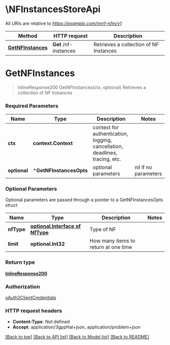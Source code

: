 # \NFInstancesStoreApi

All URIs are relative to *https://example.com/nnrf-nfm/v1*

Method | HTTP request | Description
------------- | ------------- | -------------
[**GetNFInstances**](NFInstancesStoreApi.md#GetNFInstances) | **Get** /nf-instances | Retrieves a collection of NF Instances


# **GetNFInstances**
> InlineResponse200 GetNFInstances(ctx, optional)
Retrieves a collection of NF Instances

### Required Parameters

Name | Type | Description  | Notes
------------- | ------------- | ------------- | -------------
 **ctx** | **context.Context** | context for authentication, logging, cancellation, deadlines, tracing, etc.
 **optional** | ***GetNFInstancesOpts** | optional parameters | nil if no parameters

### Optional Parameters
Optional parameters are passed through a pointer to a GetNFInstancesOpts struct

Name | Type | Description  | Notes
------------- | ------------- | ------------- | -------------
 **nfType** | [**optional.Interface of NfType**](.md)| Type of NF | 
 **limit** | **optional.Int32**| How many items to return at one time | 

### Return type

[**InlineResponse200**](inline_response_200.md)

### Authorization

[oAuth2ClientCredentials](../README.md#oAuth2ClientCredentials)

### HTTP request headers

 - **Content-Type**: Not defined
 - **Accept**: application/3gppHal+json, application/problem+json

[[Back to top]](#) [[Back to API list]](../README.md#documentation-for-api-endpoints) [[Back to Model list]](../README.md#documentation-for-models) [[Back to README]](../README.md)

